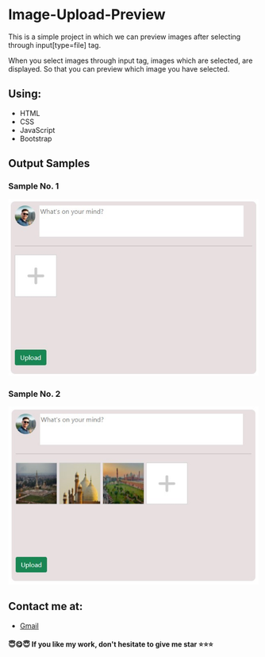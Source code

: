 # Image-Upload-Preview
This is a simple project in which we can preview images after selecting through input[type=file] tag.

When you select images through input tag, images which are selected, are displayed. So that you can preview which image you have selected.

## Using:
- HTML
- CSS
- JavaScript
- Bootstrap

## Output Samples
### Sample No. 1
![Sample 1](images/Sample1.jpg)


### Sample No. 2
![Sample 1](images/Sample2.jpg)


## Contact me at:
- [Gmail](mailto:jawad.bukhari1511@gmail.com)

#### 😇😋😇 If you like my work, don't hesitate to give me star ⭐⭐⭐


